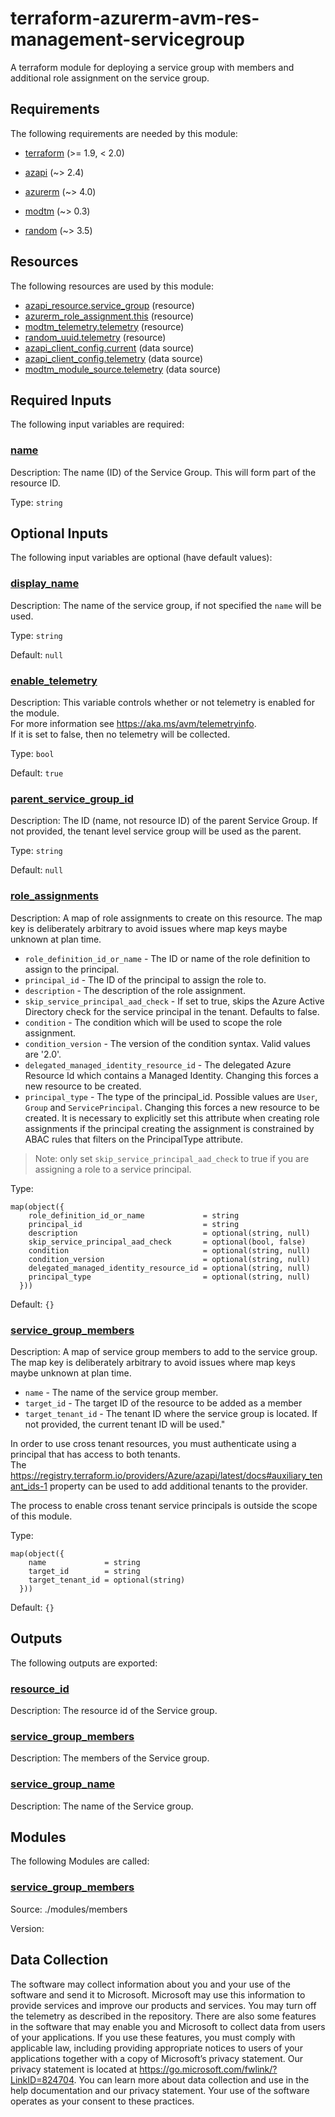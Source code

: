 <!-- BEGIN_TF_DOCS -->
<!-- Code generated by terraform-docs. DO NOT EDIT. -->
# terraform-azurerm-avm-res-management-servicegroup

A terraform module for deploying a service group with members and additional role assignment on the service group.

<!-- markdownlint-disable MD033 -->
## Requirements

The following requirements are needed by this module:

- <a name="requirement_terraform"></a> [terraform](#requirement\_terraform) (>= 1.9, < 2.0)

- <a name="requirement_azapi"></a> [azapi](#requirement\_azapi) (~> 2.4)

- <a name="requirement_azurerm"></a> [azurerm](#requirement\_azurerm) (~> 4.0)

- <a name="requirement_modtm"></a> [modtm](#requirement\_modtm) (~> 0.3)

- <a name="requirement_random"></a> [random](#requirement\_random) (~> 3.5)

## Resources

The following resources are used by this module:

- [azapi_resource.service_group](https://registry.terraform.io/providers/Azure/azapi/latest/docs/resources/resource) (resource)
- [azurerm_role_assignment.this](https://registry.terraform.io/providers/hashicorp/azurerm/latest/docs/resources/role_assignment) (resource)
- [modtm_telemetry.telemetry](https://registry.terraform.io/providers/azure/modtm/latest/docs/resources/telemetry) (resource)
- [random_uuid.telemetry](https://registry.terraform.io/providers/hashicorp/random/latest/docs/resources/uuid) (resource)
- [azapi_client_config.current](https://registry.terraform.io/providers/Azure/azapi/latest/docs/data-sources/client_config) (data source)
- [azapi_client_config.telemetry](https://registry.terraform.io/providers/Azure/azapi/latest/docs/data-sources/client_config) (data source)
- [modtm_module_source.telemetry](https://registry.terraform.io/providers/azure/modtm/latest/docs/data-sources/module_source) (data source)

<!-- markdownlint-disable MD013 -->
## Required Inputs

The following input variables are required:

### <a name="input_name"></a> [name](#input\_name)

Description: The name (ID) of the Service Group. This will form part of the resource ID.

Type: `string`

## Optional Inputs

The following input variables are optional (have default values):

### <a name="input_display_name"></a> [display\_name](#input\_display\_name)

Description: The name of the service group, if not specified the `name` will be used.

Type: `string`

Default: `null`

### <a name="input_enable_telemetry"></a> [enable\_telemetry](#input\_enable\_telemetry)

Description: This variable controls whether or not telemetry is enabled for the module.  
For more information see <https://aka.ms/avm/telemetryinfo>.  
If it is set to false, then no telemetry will be collected.

Type: `bool`

Default: `true`

### <a name="input_parent_service_group_id"></a> [parent\_service\_group\_id](#input\_parent\_service\_group\_id)

Description: The ID (name, not resource ID) of the parent Service Group. If not provided, the tenant level service group will be used as the parent.

Type: `string`

Default: `null`

### <a name="input_role_assignments"></a> [role\_assignments](#input\_role\_assignments)

Description: A map of role assignments to create on this resource. The map key is deliberately arbitrary to avoid issues where map keys maybe unknown at plan time.

- `role_definition_id_or_name` - The ID or name of the role definition to assign to the principal.
- `principal_id` - The ID of the principal to assign the role to.
- `description` - The description of the role assignment.
- `skip_service_principal_aad_check` - If set to true, skips the Azure Active Directory check for the service principal in the tenant. Defaults to false.
- `condition` - The condition which will be used to scope the role assignment.
- `condition_version` - The version of the condition syntax. Valid values are '2.0'.
- `delegated_managed_identity_resource_id` - The delegated Azure Resource Id which contains a Managed Identity. Changing this forces a new resource to be created.
- `principal_type` - The type of the principal\_id. Possible values are `User`, `Group` and `ServicePrincipal`. Changing this forces a new resource to be created. It is necessary to explicitly set this attribute when creating role assignments if the principal creating the assignment is constrained by ABAC rules that filters on the PrincipalType attribute.

> Note: only set `skip_service_principal_aad_check` to true if you are assigning a role to a service principal.

Type:

```hcl
map(object({
    role_definition_id_or_name             = string
    principal_id                           = string
    description                            = optional(string, null)
    skip_service_principal_aad_check       = optional(bool, false)
    condition                              = optional(string, null)
    condition_version                      = optional(string, null)
    delegated_managed_identity_resource_id = optional(string, null)
    principal_type                         = optional(string, null)
  }))
```

Default: `{}`

### <a name="input_service_group_members"></a> [service\_group\_members](#input\_service\_group\_members)

Description: A map of service group members to add to the service group. The map key is deliberately arbitrary to avoid issues where map keys maybe unknown at plan time.
- `name` - The name of the service group member.
- `target_id` - The target ID of the resource to be added as a member
- `target_tenant_id` - The tenant ID where the service group is located. If not provided, the current tenant ID will be used."

In order to use cross tenant resources, you must authenticate using a principal that has access to both tenants.  
The <https://registry.terraform.io/providers/Azure/azapi/latest/docs#auxiliary_tenant_ids-1> property can be used to add additional tenants to the provider.

The process to enable cross tenant service principals is outside the scope of this module.

Type:

```hcl
map(object({
    name             = string
    target_id        = string
    target_tenant_id = optional(string)
  }))
```

Default: `{}`

## Outputs

The following outputs are exported:

### <a name="output_resource_id"></a> [resource\_id](#output\_resource\_id)

Description: The resource id of the Service group.

### <a name="output_service_group_members"></a> [service\_group\_members](#output\_service\_group\_members)

Description: The members of the Service group.

### <a name="output_service_group_name"></a> [service\_group\_name](#output\_service\_group\_name)

Description: The name of the Service group.

## Modules

The following Modules are called:

### <a name="module_service_group_members"></a> [service\_group\_members](#module\_service\_group\_members)

Source: ./modules/members

Version:

<!-- markdownlint-disable-next-line MD041 -->
## Data Collection

The software may collect information about you and your use of the software and send it to Microsoft. Microsoft may use this information to provide services and improve our products and services. You may turn off the telemetry as described in the repository. There are also some features in the software that may enable you and Microsoft to collect data from users of your applications. If you use these features, you must comply with applicable law, including providing appropriate notices to users of your applications together with a copy of Microsoft’s privacy statement. Our privacy statement is located at <https://go.microsoft.com/fwlink/?LinkID=824704>. You can learn more about data collection and use in the help documentation and our privacy statement. Your use of the software operates as your consent to these practices.
<!-- END_TF_DOCS -->